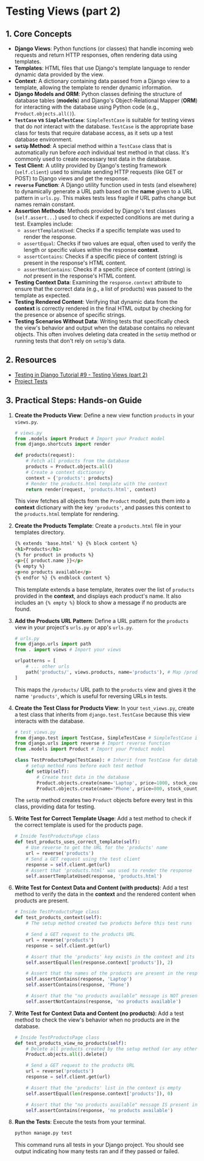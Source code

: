 # Testing Views (part 2)

## 1. Core Concepts

- **Django Views**: Python functions (or classes) that handle incoming web requests and return HTTP responses, often rendering data using templates.
- **Templates**: HTML files that use Django's template language to render dynamic data provided by the view.
- **Context**: A dictionary containing data passed from a Django view to a template, allowing the template to render dynamic information.
- **Django Models and ORM**: Python classes defining the structure of database tables (**models**) and Django's Object-Relational Mapper (**ORM**) for interacting with the database using Python code (e.g., `Product.objects.all()`).
- **`TestCase` vs `SimpleTestCase`**: `SimpleTestCase` is suitable for testing views that do _not_ interact with the database. `TestCase` is the appropriate base class for tests that require database access, as it sets up a test database environment.
- **`setUp` Method**: A special method within a `TestCase` class that is automatically run before _each_ individual test method in that class. It's commonly used to create necessary test data in the database.
- **Test Client**: A utility provided by Django's testing framework (`self.client`) used to simulate sending HTTP requests (like GET or POST) to Django views and get the response.
- **`reverse` Function**: A Django utility function used in tests (and elsewhere) to dynamically generate a URL path based on the **name** given to a URL pattern in `urls.py`. This makes tests less fragile if URL paths change but names remain constant.
- **Assertion Methods**: Methods provided by Django's test classes (`self.assert...`) used to check if expected conditions are met during a test. Examples include:
  - `assertTemplateUsed`: Checks if a specific template was used to render the response.
  - `assertEqual`: Checks if two values are equal, often used to verify the length or specific values within the response **context**.
  - `assertContains`: Checks if a specific piece of content (string) is present in the response's HTML content.
  - `assertNotContains`: Checks if a specific piece of content (string) is _not_ present in the response's HTML content.
- **Testing Context Data**: Examining the `response.context` attribute to ensure that the correct data (e.g., a list of products) was passed to the template as expected.
- **Testing Rendered Content**: Verifying that dynamic data from the **context** is correctly rendered in the final HTML output by checking for the presence or absence of specific strings.
- **Testing Scenarios Without Data**: Writing tests that specifically check the view's behavior and output when the database contains no relevant objects. This often involves deleting data created in the `setUp` method or running tests that don't rely on `setUp`'s data.

## 2. Resources

- [Testing in Django Tutorial #9 - Testing Views (part 2)](https://youtu.be/GOxdQLrEX5U?si=R6YF8lbqchuBI96v)
- [Project Tests](../testing-project/products/tests/test_views.py)

## 3. Practical Steps: Hands-on Guide

1.  **Create the Products View**: Define a new view function `products` in your `views.py`.

    ```python
    # views.py
    from .models import Product # Import your Product model
    from django.shortcuts import render

    def products(request):
        # Fetch all products from the database
        products = Product.objects.all()
        # Create a context dictionary
        context = {'products': products}
        # Render the products.html template with the context
        return render(request, 'products.html', context)
    ```

    This view fetches all objects from the `Product` model, puts them into a **context** dictionary with the key `'products'`, and passes this context to the `products.html` template for rendering.

2.  **Create the Products Template**: Create a `products.html` file in your templates directory.

    ```html
    {% extends 'base.html' %} {% block content %}
    <h1>Products</h1>
    {% for product in products %}
    <p>{{ product.name }}</p>
    {% empty %}
    <p>no products available</p>
    {% endfor %} {% endblock content %}
    ```

    This template extends a base template, iterates over the list of `products` provided in the **context**, and displays each product's name. It also includes an `{% empty %}` block to show a message if no products are found.

3.  **Add the Products URL Pattern**: Define a URL pattern for the `products` view in your project's `urls.py` or app's `urls.py`.

    ```python
    # urls.py
    from django.urls import path
    from . import views # Import your views

    urlpatterns = [
        # ... other urls
        path('products/', views.products, name='products'), # Map /products to the view and name it 'products'
    ]
    ```

    This maps the `/products/` URL path to the `products` view and gives it the name `'products'`, which is useful for reversing URLs in tests.

4.  **Create the Test Class for Products View**: In your `test_views.py`, create a test class that inherits from `django.test.TestCase` because this view interacts with the database.

    ```python
    # test_views.py
    from django.test import TestCase, SimpleTestCase # SimpleTestCase if needed for other tests
    from django.urls import reverse # Import reverse function
    from .models import Product # Import your Product model

    class TestProductsPage(TestCase): # Inherit from TestCase for database access
        # setup method runs before each test method
        def setUp(self):
            # Create test data in the database
            Product.objects.create(name='Laptop', price=1000, stock_count=5) # Add stock as needed based on model constraints
            Product.objects.create(name='Phone', price=800, stock_count=10)
    ```

    The `setUp` method creates two `Product` objects before every test in this class, providing data for testing.

5.  **Write Test for Correct Template Usage**: Add a test method to check if the correct template is used for the products page.

    ```python
    # Inside TestProductsPage class
    def test_products_uses_correct_template(self):
        # Use reverse to get the URL for the 'products' name
        url = reverse('products')
        # Send a GET request using the test client
        response = self.client.get(url)
        # Assert that 'products.html' was used to render the response
        self.assertTemplateUsed(response, 'products.html')
    ```

6.  **Write Test for Context Data and Content (with products)**: Add a test method to verify the data in the **context** and the rendered content when products are present.

    ```python
    # Inside TestProductsPage class
    def test_products_context(self):
        # The setup method created two products before this test runs

        # Send a GET request to the products URL
        url = reverse('products')
        response = self.client.get(url)

        # Assert that the 'products' key exists in the context and its length is 2
        self.assertEqual(len(response.context['products']), 2)

        # Assert that the names of the products are present in the response content
        self.assertContains(response, 'Laptop')
        self.assertContains(response, 'Phone')

        # Assert that the "no products available" message is NOT present
        self.assertNotContains(response, 'no products available')
    ```

7.  **Write Test for Context Data and Content (no products)**: Add a test method to check the view's behavior when no products are in the database.

    ```python
    # Inside TestProductsPage class
    def test_products_view_no_products(self):
        # Delete all products created by the setup method (or any others)
        Product.objects.all().delete()

        # Send a GET request to the products URL
        url = reverse('products')
        response = self.client.get(url)

        # Assert that the 'products' list in the context is empty
        self.assertEqual(len(response.context['products']), 0)

        # Assert that the "no products available" message IS present in the response content
        self.assertContains(response, 'no products available')
    ```

8.  **Run the Tests**: Execute the tests from your terminal.
    ```bash
    python manage.py test
    ```
    This command runs all tests in your Django project. You should see output indicating how many tests ran and if they passed or failed.
